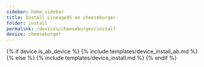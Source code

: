 ```yaml
---
sidebar: home_sidebar
title: Install LineageOS on cheeseburger
folder: install
permalink: /devices/cheeseburger/install
device: cheeseburger
---
```

{% if device.is_ab_device %}
{% include templates/device_install_ab.md %}
{% else %}
{% include templates/device_install.md %}
{% endif %}
